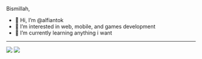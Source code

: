 Bismillah,

- 👋 Hi, I’m @alfiantok
- 👀 I’m interested in web, mobile, and games development
- 🌱 I’m currently learning anything i want 

-----------------------------------------------------

<img src="https://github-readme-stats.vercel.app/api/top-langs/?username=amimhayden22&layout=compact"/>
<img src="https://github-readme-stats.vercel.app/api?username=alfiantok&hide=contribs,prs&show_icons=true&hide_border=true&title_color=000"/>
